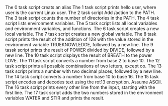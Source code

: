The 0 task script creats an alias
The 1 task script prints hello user, where user is the current Linux user.
The 2 task script Add /action to the PATH.
The 3 task script counts the number of directories in the PATH.
The 4 task script lists environment variables.
The 5 task script  lists all local variables and environment variables, and functions.
The 6 task script creates a new local variable.
The 7 task script creates a new global variable.
The 8 task script prints the result of the addition of 128 with the value stored in the environment variable TRUEKNOWLEDGE, followed by a new line.
The 9 tassk script  prints the result of POWER divided by DIVIDE, followed by a new line.
The 10 task script displays the result of BREATH to the power LOVE.
The 11 task script converts a number from base 2 to base 10.
The 12 task script prints all possible combinations of two letters, except oo.
The 13 task script prints a number with two decimal places, followed by a new line.
The 14 task script converts a number from base 10 to base 16.
The 15 task script encodes and decodes text using the rot13 encryption. Assume ASCII.
The 16 task script prints every other line from the input, starting with the first line.
The 17 task script  adds the two numbers stored in the environment variables WATER and STIR and prints the result.
